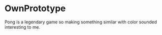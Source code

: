 # OwnPrototype
 
Pong is a legendary game so making something similar with color sounded interesting to me. 
